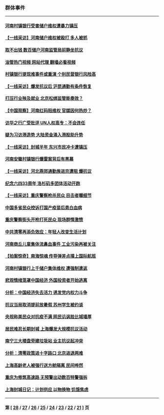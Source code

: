 ### 群体事件
---
#### [河南村镇银行受害储户维权遭暴力镇压](../../pages/ncid279/n13770841.md?07020845) 
#### [【一线采访】河南储户维权被殴打 多人被抓](../../pages/ncid279/n13768629.md?07020845) 
#### [取不出钱 数百储户河南监管局前静坐抗议](../../pages/ncid279/n13767198.md?07020845) 
#### [油管热门视频 网站代理 翻墙必看视频](http://209.222.30.114:81/youtube.html?07020845)
#### [村镇银行提现难事件或重演 个别民营银行风险高](../../pages/ncid279/n13764495.md?07020845) 
#### [【一线采访】爆发抗议后 沪昆通勤有条件恢复](../../pages/ncid279/n13763504.md?07020845) 
#### [打压行业殃及就业 北京松绑监管能奏效？](../../pages/ncid279/n13761130.md?07020845) 
#### [【中国观察】河南红码阻维权 官媒因何热炒？](../../pages/ncid279/n13760146.md?07020845) 
#### [访华之行广受批评 UN人权高专：不会连任](../../pages/ncid279/n13758655.md?07020845) 
#### [疑为习访港造势 大陆资金涌入港股助升势](../../pages/ncid279/n13756127.md?07020845) 
#### [【一线采访】封城半年 东兴市民冲卡遭镇压](../../pages/ncid279/n13754277.md?07020845) 
#### [河南安徽村镇银行爆雷案背后有黑幕](../../pages/ncid279/n13754230.md?07020845) 
#### [【一线采访】河北燕郊通勤族进京遭阻 爆抗议](../../pages/ncid279/n13749999.md?07020845) 
#### [纪念六四33周年 洛杉矶多团体活动开跑](../../pages/ncid279/n13749760.md?07020845) 
#### [【一线采访】重庆警察枪杀民众 目击者曝细节](../../pages/ncid279/n13749360.md?07020845) 
#### [中国多省民众控诉打国产疫苗后患白血病](../../pages/ncid279/n13748740.md?07020845) 
#### [重庆警察街头开枪打死民众 现场群情激愤](../../pages/ncid279/n13749070.md?07020845) 
#### [中共清零再添负效应：年轻人改变生活计划](../../pages/ncid279/n13748102.md?07020845) 
#### [河南商丘儿童集体流鼻血事件 工业污染再被关注](../../pages/ncid279/n13747065.md?07020845) 
#### [【拍案惊奇】南海惊魂 传导弹差点撞上国际航班](../../pages/ncid279/n13746784.md?07020845) 
#### [河南村镇银行上千储户集体维权 遭强制遣返](../../pages/ncid279/n13743906.md?07020845) 
#### [悲观情绪笼罩中国经济 外国投资者开始逃离](../../pages/ncid279/n13743825.md?07020845) 
#### [分析：中国经济失去活力 诱发党内权力斗争](../../pages/ncid279/n13740219.md?07020845) 
#### [抗议当局取消提前放暑假 苏州学生被约谈](../../pages/ncid279/n13738981.md?07020845) 
#### [央视称美民众对抗疫不满 网民讥讽脸比城墙厚](../../pages/ncid279/n13738685.md?07020845) 
#### [居民难忍长期封城 上海爆发大规模抗议活动](../../pages/ncid279/n13724894.md?07020845) 
#### [南宁三大楼盘旁建垃圾站 业主抗议起冲突](../../pages/ncid279/n13723244.md?07020845) 
#### [分析：清零政策进十字路口 北京进退两难](../../pages/ncid279/n13722760.md?07020845) 
#### [上海高龄老人被强行送方舱隔离 民间哗然](../../pages/ncid279/n13717318.md?07020845) 
#### [重庆为修筑高速路 无预警出动数百特警强拆](../../pages/ncid279/n13716893.md?07020845) 
#### [上海封城日记：计划供应 以物换物 饥饿焦虑](../../pages/ncid279/n13715646.md?07020845) 

---
#### 第 [ [28](./28.md?07020845) / [27](./27.md?07020845) / [26](./26.md?07020845) / [25](./25.md?07020845) / [24](./24.md?07020845) / [23](./23.md?07020845) / [22](./22.md?07020845) / [21](./21.md?07020845) ] 页
